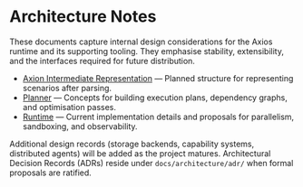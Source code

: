 # Architecture Notes

These documents capture internal design considerations for the Axios runtime and its supporting tooling. They emphasise stability, extensibility, and the interfaces required for future distribution.

- [Axion Intermediate Representation](axir.md) — Planned structure for representing scenarios after parsing.
- [Planner](planner.md) — Concepts for building execution plans, dependency graphs, and optimisation passes.
- [Runtime](runtime.md) — Current implementation details and proposals for parallelism, sandboxing, and observability.

Additional design records (storage backends, capability systems, distributed agents) will be added as the project matures. Architectural Decision Records (ADRs) reside under `docs/architecture/adr/` when formal proposals are ratified.
